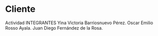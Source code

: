 # Cliente
Actividad
INTEGRANTES
Yina Victoria Barriosnuevo Pérez.
Oscar Emilio Rosso Ayala.
Juan Diego Fernández de la Rosa.
